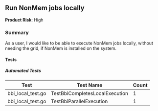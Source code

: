 ## Run NonMem jobs locally
**Product Risk**: High

### Summary
As a user, I would like to be able to execute NonMem jobs locally, without needing the grid, if NonMem is installed on 
the system. 

#### Tests

##### Automated Tests

Test | Test Name | Count
-----|-----------|-------
bbi_local_test.go| TestBbiCompletesLocalExecution | 1
bbi_local_test.go| TestBbiParallelExecution | 1
